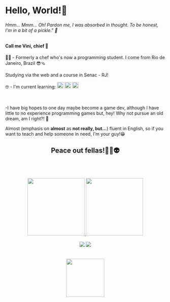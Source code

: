 <h1>Hello, World!👋</h1>

<h6><i>Hmm... Mmm... Oh! Pardon me, I was absorbed in thought. To be honest, I'm in a bit of a pickle."</i> 🧅</h6>

<h4>Call me Vini, chief 🫡</h4>

👨‍🍳 - Formerly a chef who's now a programming student. I come from Rio de Janeiro, Brazil 😎🩴
 
 Studying via the web and a course in Senac - RJ!

<div>
🤓 - I'm current learning:
            <img width="20em" src="https://cdn.jsdelivr.net/gh/devicons/devicon/icons/html5/html5-plain.svg" />
            <img width="20em" src="https://cdn.jsdelivr.net/gh/devicons/devicon/icons/css3/css3-plain.svg" />            
            <img width="20em" src="https://cdn.jsdelivr.net/gh/devicons/devicon/icons/javascript/javascript-plain.svg" />
</div>          
<br><br>

 -I have big hopes to one day maybe become a game dev, although I have little to no experience programming games but, hey! Why not pursue an old dream, am I right?! 👾

Almost (emphasis on **almost** as **not really, but...**) fluent in English, so if you want to teach and help someone in need, I'm your guy!😁

<h2 align="center">
 Peace out fellas!✌🏻👽
</h2>

<br><br>

<div align="center">
   <a href="https://github.com/zoomviex">
     <img height="180em" src="https://github-readme-stats.vercel.app/api?username=zoomviex&count_private=true&theme=radical&show_icons=true" />
     <img height="180em" src="https://github-readme-stats.vercel.app/api/top-langs/?username=zoomviex&theme=radical&layout=compact" />
   </a>
   <br><br>
   <a href = "mailto:agvazvinicius@gmail.com"><img src="https://img.shields.io/badge/Gmail-D14836?style=for-the-badge&logo=gmail&logoColor=white" target="_blank"></a>
   <a href="https://www.linkedin.com/in/vinicius-a-g-vaz-122596254" target="_blank"><img src="https://img.shields.io/badge/-LinkedIn-%230077B5?style=for-the-badge&logo=linkedin&logoColor=white" target="_blank"></a>  
 <br> <br> <br> 
 <img align="center" height="120em" src="https://uploaddeimagens.com.br/images/004/371/292/full/logo-lg-green-removebg-preview.png?1677605931" />
</div>

